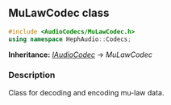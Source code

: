 ## MuLawCodec class
```c++
#include <AudioCodecs/MuLawCodec.h>
using namespace HephAudio::Codecs;
```
**Inheritance:** *[IAudioCodec](/docs/HephAudio/AudioCodecs/IAudioCodec.md)* -> *MuLawCodec*

### Description
Class for decoding and encoding mu-law data.
